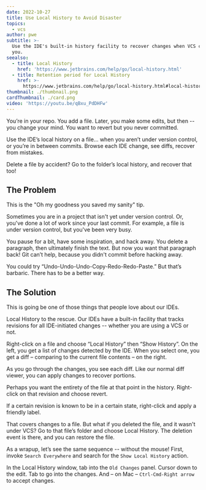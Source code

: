 ```yaml
---
date: 2022-10-27
title: Use Local History to Avoid Disaster
topics:
  - vcs
author: pwe
subtitle: >-
  Use the IDE's built-in history facility to recover changes when VCS can't help
  you.
seealso:
  - title: Local History
    href: 'https://www.jetbrains.com/help/go/local-history.html'
  - title: Retention period for Local History
    href: >-
      https://www.jetbrains.com/help/go/local-history.html#local-history-retention
thumbnail: ./thumbnail.png
cardThumbnail: ./card.png
video: 'https://youtu.be/qBxu_PdDHFw'
---
```


You’re in your repo. You add a file.
Later, you make some edits, but then -- you change your mind.
You want to revert but you never committed.

Use the IDE’s local history on a file… when you aren’t under version control, or you’re in between commits.
Browse each IDE change, see diffs, recover from mistakes.

Delete a file by accident?
Go to the folder’s local history, and recover that too!

## The Problem

This is the "Oh my goodness you saved my sanity" tip.

Sometimes you are in a project that isn't yet under version control.
Or, you've done a lot of work since your last commit.
For example, a file is under version control, but you've been very busy.

You pause for a bit, have some inspiration, and hack away.
You delete a paragraph, then ultimately finish the text.
But now you want that paragraph back!
Git can’t help, because you didn't commit before hacking away.

You could try “Undo-Undo-Undo-Copy-Redo-Redo-Paste.”
But that’s barbaric.
There has to be a better way.

## The Solution

This is going be one of those things that people love about our IDEs.

Local History to the rescue.
Our IDEs have a built-in facility that tracks revisions for all IDE-initiated changes -- whether you are using a VCS or not.

Right-click on a file and choose “Local History” then “Show History”.
On the left, you get a list of changes detected by the IDE.
When you select one, you get a diff – comparing to the current file contents – on the right.

As you go through the changes, you see each diff.
Like our normal diff viewer, you can apply changes to recover portions.

Perhaps you want the entirety of the file at that point in the history.
Right-click on that revision and choose revert.

If a certain revision is known to be in a certain state, right-click and apply a friendly label.

That covers changes to a file.
But what if you deleted the file, and it wasn't under VCS?
Go to that file’s folder and choose Local History.
The deletion event is there, and you can restore the file.

As a wrapup, let’s see the same sequence -- without the mouse!
First, invoke `Search Everywhere` and search for the `Show Local History` action.

In the Local History window, tab into the `Old Changes` panel.
Cursor down to the edit.
Tab to go into the changes. And – on Mac – `Ctrl-Cmd-Right arrow` to accept changes.
